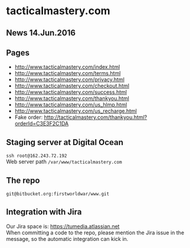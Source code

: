 # tacticalmastery.com #

## News 14.Jun.2016

## Pages
* http://www.tacticalmastery.com/index.html
* http://www.tacticalmastery.com/terms.html
* http://www.tacticalmastery.com/privacy.html
* http://www.tacticalmastery.com/checkout.html
* http://www.tacticalmastery.com/success.html
* http://www.tacticalmastery.com/thankyou.html
* http://www.tacticalmastery.com/us_hlmp.html
* http://www.tacticalmastery.com/us_recharge.html
* Fake order: http://tacticalmastery.com/thankyou.html?orderId=C3E3F2C1DA

## Staging server at Digital Ocean
`ssh root@162.243.72.192`  
Web server path `/var/www/tacticalmastery.com`

## The repo
`git@bitbucket.org:firstworldwar/www.git`

## Integration with Jira
Our Jira space is: https://tumedia.atlassian.net  
When committing a code to the repo, please mention the Jira issue in the message, so the automatic integration can kick in.